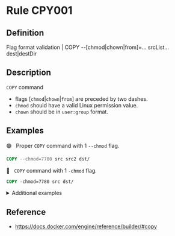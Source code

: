 # Rule CPY001

## Definition

Flag format validation | COPY --[chmod|chown|from]=... srcList... dest|destDir

## Description

`COPY` command
- flags [`chmod`|`chown`|`from`] are preceded by two dashes.
- `chmod` should have a valid Linux permission value.
- `chown` should be in `user:group` format.

## Examples


 &#x1F7E2; &nbsp; Proper `COPY` command with 1 `--chmod` flag.

```Dockerfile
COPY --chmod=7780 src src2 dst/
```


 &#x1F534; &nbsp; `COPY` command with 1 `-chmod` flag.

```Dockerfile
COPY -chmod=7780 src dst/
```



<details><br>
<summary>Additional examples</summary>


 &#x1F534; &nbsp; `COPY` command with 1 `chmod` flag.

```Dockerfile
    COPY chmod=7780 src dst/
```


 &#x1F534; &nbsp; `COPY` command with 1 `-chown` and 1 `-chmod` flag.

```Dockerfile
    COPY -chown=user:user -chmod=7780 src dst/
```


 &#x1F7E2; &nbsp; Strange `COPY` command with 1 `--chmod` flag.

```Dockerfile
    COPY --chmod=7780 chmod chmod.bak/
```


 &#x1F534; &nbsp; Strange `COPY` command with 1 `-chmod` flag.

```Dockerfile
    COPY -chmod=7780 chmod chmod.bak/
```



<p align="right"><sup>Note: all examples are parsed and/or generated from test cases.</sup></p>

</details>

## Reference

- https://docs.docker.com/engine/reference/builder/#copy
